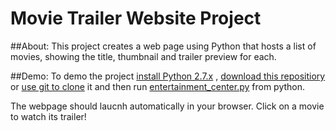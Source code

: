 # Movie Trailer Website Project

##About:
This project creates a web page using Python that hosts a list of movies, showing the title, thumbnail and trailer preview for each. 

##Demo: 
To demo the project [install Python 2.7.x](https://www.python.org/downloads/) , [download this repositiory](https://github.com/sherifm/web_dev_projects/archive/master.zip) or [use git to clone](https://git-scm.com/docs/git-clone) it and then run [entertainment_center.py](https://github.com/sherifm/web_dev_projects/blob/master/movie_trailer_website/entertainment_center.py) from python.

The webpage should laucnh automatically in your browser. Click on a movie to watch its trailer!
